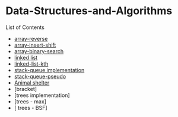 # Data-Structures-and-Algorithms


List of Contents  
- [array-reverse](./array-reverse/README.md)
- [array-insert-shift](./array-insert-shift/README.md)
- [array-binary-search](./array-binary-search/)
- [linked list](/Linked_List/README.md)
- [linked-list-kth](./Kth.PNG)
- [stack-queue implementation](stack-and-queue/stack-and-queue/README.md)
- [stack-queue-pseudo](stack-and-queue/stack-and-queue/README.md)
- [Animal shelter](./stack_queue_animal_shelter/README.md)
- [bracket]
- [trees implementation]
- [trees - max]
- [ trees - BSF]